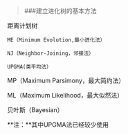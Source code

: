 >###建立进化树的基本方法



距离计划树

    ME（Minimum Evolution,最小进化法）
    
    NJ（Neighbor-Joining，邻接法）
    
    UPGMA(类平均法）


MP（Maximum Parsimony，最大简约法）

ML（Maximum Likelihood，最大似然法）

贝叶斯（Bayesian）

**注：**其中UPGMA法已经较少使用

